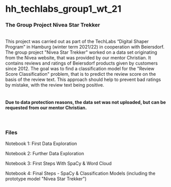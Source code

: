 # hh_techlabs_group1_wt_21
### The Group Project Nivea Star Trekker
<br>
This project was carried out as part of the TechLabs “Digital Shaper Program” in Hamburg (winter term 2021/22) in cooperation with Beiersdorf.
The group project "Nivea Star Trekker" worked on a data set originating from the Nivea website, that was provided by our mentor Christian. It contains reviews and ratings of Beiersdorf products given by customers since 2012. The goal was to find a classification model for the "Review Score Classification" problem, that is to predict the review score on the basis of the review text. This approach should help to prevent bad ratings by mistake, with the review text being positive.
<br>
<br>
<h4> Due to data protection reasons, the data set was not uploaded, but can be requested from our mentor Christian.</h4> 
<br>
<h3>Files</h3>
<p> Notebook 1: First Data Exploration</p>
<p> Notebook 2: Further Data Exploration</p>
<p> Notebook 3: First Steps With SpaCy & Word Cloud</p>
<p> Notebook 4: Final Steps - SpaCy & Classification Models (including the prototype model "Nivea Star Trekker")</p>
